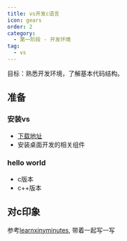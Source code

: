 ```yaml
---
title: vs开发c语言
icon: gears
order: 2
category:
  - 第一阶段 - 开发环境
tag:
  - vs
---
```


目标：熟悉开发环境，了解基本代码结构。

## 准备

### 安装vs
- [下载地址](https://visualstudio.microsoft.com/zh-hans/downloads/)
- 安装桌面开发的相关组件

### hello world
- c版本
- c++版本

## 对c印象
参考[learnxinyminutes](https://learnxinyminutes.com/), 带着一起写一写
